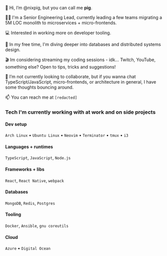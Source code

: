 👋 Hi, I’m @nixpig, but you can call me **pig**. 

🧑‍💻 I'm a Senior Engineering Lead, currently leading a few teams migrating a 5M LOC monolith to microservices + micro-frontends. 

💻 Interested in working more on developer tooling. 

🌱 In my free time, I'm diving deeper into databases and distributed systems design.

🎬 Im considering streaming my coding sessions - idk... Twitch, YouTube, something else? Open to tips, tricks and suggestions!

💞️ I’m not currently looking to collaborate, but if you wanna chat TypeScript/JavaScript, micro-frontends, or architecture in general, I have some thoughts bouncing around. 

📫 You can reach me at `[redacted]`

### Tech I'm currently working with at work and on side projects

#### Dev setup
`Arch Linux` • `Ubuntu Linux` • `Neovim` • `Terminator` • `tmux` • `i3`

#### Languages + runtimes
`TypeScript`, `JavaScript`, `Node.js`

#### Frameworks + libs
`React`, `React Native`, `webpack`

#### Databases 
`MongoDB`, `Redis`, `Postgres`

#### Tooling
`Docker`, `Ansible`, `gnu coreutils`

#### Cloud
`Azure` • `Digital Ocean`

<!---
nixpig/nixpig is a ✨ special ✨ repository because its `README.md` (this file) appears on your GitHub profile.
You can click the Preview link to take a look at your changes.
--->
